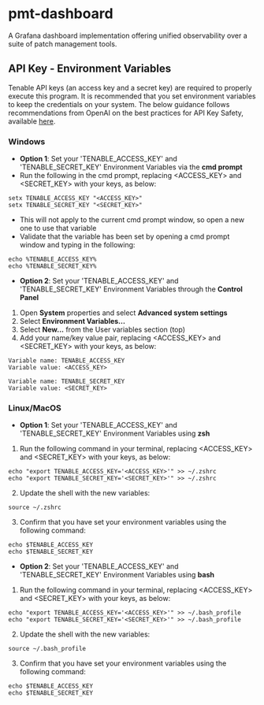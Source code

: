 # pmt-dashboard
A Grafana dashboard implementation offering unified observability over a suite of patch management tools. 

## API Key - Environment Variables

Tenable API keys (an access key and a secret key) are required to properly execute this program. It is recommended that you set environment variables to keep the credentials on your system. The below guidance follows recommendations from OpenAI on the best practices for API Key Safety, available [here](https://help.openai.com/en/articles/5112595-best-practices-for-api-key-safety).

### Windows

- **Option 1**: Set your 'TENABLE_ACCESS_KEY' and 'TENABLE_SECRET_KEY' Environment Variables via the **cmd prompt**
- Run the following in the cmd prompt, replacing \<ACCESS_KEY> and \<SECRET_KEY> with your keys, as below:

```
setx TENABLE_ACCESS_KEY "<ACCESS_KEY>"
setx TENABLE_SECRET_KEY "<SECRET_KEY>"
```
- This will not apply to the current cmd prompt window, so open a new one to use that variable
- Validate that the variable has been set by opening a cmd prompt window and typing in the following:

```
echo %TENABLE_ACCESS_KEY%
echo %TENABLE_SECRET_KEY%
```
- **Option 2**: Set your 'TENABLE_ACCESS_KEY' and 'TENABLE_SECRET_KEY' Environment Variables through the **Control Panel**
1. Open **System** properties and select **Advanced system settings**
2. Select **Environment Variables...**
3. Select **New...** from the User variables section (top)
4. Add your name/key value pair, replacing \<ACCESS_KEY> and \<SECRET_KEY> with your keys, as below:

```
Variable name: TENABLE_ACCESS_KEY
Variable value: <ACCESS_KEY>
```
```
Variable name: TENABLE_SECRET_KEY
Variable value: <SECRET_KEY>
```

### Linux/MacOS

- **Option 1**: Set your 'TENABLE_ACCESS_KEY' and 'TENABLE_SECRET_KEY' Environment Variables using **zsh**
1. Run the following command in your terminal, replacing \<ACCESS_KEY> and \<SECRET_KEY> with your keys, as below:

```
echo "export TENABLE_ACCESS_KEY='<ACCESS_KEY>'" >> ~/.zshrc
echo "export TENABLE_SECRET_KEY='<SECRET_KEY>'" >> ~/.zshrc
```
2. Update the shell with the new variables:

```
source ~/.zshrc
```
3. Confirm that you have set your environment variables using the following command:

```
echo $TENABLE_ACCESS_KEY
echo $TENABLE_SECRET_KEY
```

- **Option 2**: Set your 'TENABLE_ACCESS_KEY' and 'TENABLE_SECRET_KEY' Environment Variables using **bash**
1. Run the following command in your terminal, replacing \<ACCESS_KEY> and \<SECRET_KEY> with your keys, as below:

```
echo "export TENABLE_ACCESS_KEY='<ACCESS_KEY>'" >> ~/.bash_profile
echo "export TENABLE_SECRET_KEY='<SECRET_KEY>'" >> ~/.bash_profile
```
2. Update the shell with the new variables:

```
source ~/.bash_profile
```
3. Confirm that you have set your environment variables using the following command:

```
echo $TENABLE_ACCESS_KEY
echo $TENABLE_SECRET_KEY
```